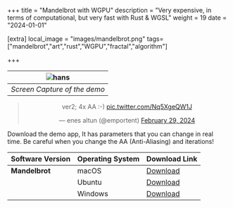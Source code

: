 +++
title = "Mandelbrot with WGPU"
description = "Very expensive, in terms of computational, but very fast with Rust & WGSL"
weight = 19
date = "2024-01-01"

[extra]
local_image = "images/mandelbrot.png"
tags=["mandelbrot","art","rust","WGPU","fractal","algorithm"]

+++

<div align="center">

| ![hans](/images/wgpu.png)|
|:-:|
| *Screen Capture of the demo*|

</div>

<div align="center">

<blockquote class="twitter-tweet" data-media-max-width="560"><p lang="nl" dir="ltr">ver2; 4x AA :-) <a href="https://t.co/Nq5XgeQW1J">pic.twitter.com/Nq5XgeQW1J</a></p>&mdash; enes altun (@emportent) <a href="https://twitter.com/emportent/status/1763311900253626549?ref_src=twsrc%5Etfw">February 29, 2024</a></blockquote> <script async src="https://platform.twitter.com/widgets.js" charset="utf-8"></script>
</div>


 Download the demo app, It has parameters that you can change in real time. Be careful when you change the AA (Anti-Aliasing) and iterations! 

 Software Version | Operating System | Download Link                                                                                     |
|------------------|------------------|----------------------------------------------------------------------------------------------------|
| **Mandelbrot**        | macOS            | [Download](https://github.com/altunenes/rusty_art/releases/download/v1.0.4/expmandelbrotgpu-macos-latest.zip) |
|                  | Ubuntu           | [Download](https://github.com/altunenes/rusty_art/releases/download/v1.0.4/expmandelbrotgpu-ubuntu-latest.zip)|
|                  | Windows          | [Download](https://github.com/altunenes/rusty_art/releases/download/v1.0.4/expmandelbrotgpu-windows-latest.zip)|

